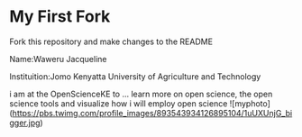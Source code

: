 # My First Fork
Fork this repository and make changes to the README

Name:Waweru Jacqueline

Instituition:Jomo Kenyatta University of Agriculture and Technology

i am at the OpenScienceKE to ... learn more on open science, the open science tools and visualize how i will employ open science
![myphoto] (https://pbs.twimg.com/profile_images/893543934126895104/1uUXUnjG_bigger.jpg)
